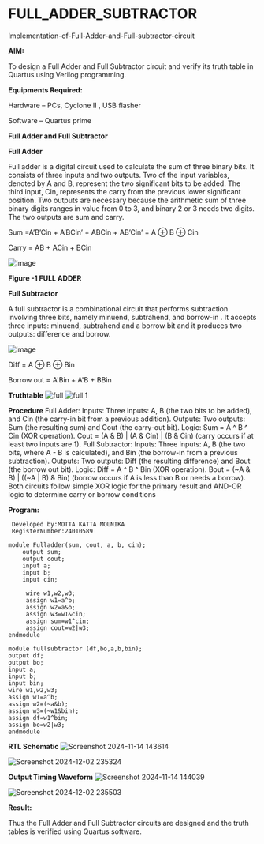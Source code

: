 # FULL_ADDER_SUBTRACTOR

Implementation-of-Full-Adder-and-Full-subtractor-circuit

**AIM:**

To design a Full Adder and Full Subtractor circuit and verify its truth table in Quartus using Verilog programming.

**Equipments Required:**

Hardware – PCs, Cyclone II , USB flasher

Software – Quartus prime

**Full Adder and Full Subtractor**

**Full Adder**

Full adder is a digital circuit used to calculate the sum of three binary bits. It consists of three inputs and two outputs. Two of the input variables, denoted by A and B, represent the two significant bits to be added. The third input, Cin, represents the carry from the previous lower significant position. Two outputs are necessary because the arithmetic sum of three binary digits ranges in value from 0 to 3, and binary 2 or 3 needs two digits. The two outputs are sum and carry.

Sum =A’B’Cin + A’BCin’ + ABCin + AB’Cin’ = A ⊕ B ⊕ Cin 

Carry = AB + ACin + BCin

![image](https://github.com/naavaneetha/FULL_ADDER_SUBTRACTOR/assets/154305477/0f30ba51-5ffb-4198-845f-18e054f675e7)

**Figure -1 FULL ADDER**

**Full Subtractor**

A full subtractor is a combinational circuit that performs subtraction involving three bits, namely minuend, subtrahend, and borrow-in . It accepts three inputs: minuend, subtrahend and a borrow bit and it produces two outputs: difference and borrow.

![image](https://github.com/naavaneetha/FULL_ADDER_SUBTRACTOR/assets/154305477/02b24f51-ab51-4304-9ad6-7b81ffc1ead5)

Diff = A ⊕ B ⊕ Bin 

Borrow out = A'Bin + A'B + BBin

**Truthtable**
![full ](https://github.com/user-attachments/assets/260fa120-65ff-40e0-a1fd-643f3392c97b)
![full 1](https://github.com/user-attachments/assets/5470c569-26fc-430b-b809-3d4485f8369f)

**Procedure**
Full Adder: Inputs: Three inputs: A, B (the two bits to be added), and Cin (the carry-in bit from a
 previous addition). Outputs: Two outputs: Sum (the resulting sum) and Cout (the carry-out bit).
 Logic: Sum = A ^ B ^ Cin (XOR operation). Cout = (A & B) | (A & Cin) | (B & Cin) (carry occurs if at
 least two inputs are 1).
 Full Subtractor: Inputs: Three inputs: A, B (the two bits, where A - B is calculated), and Bin (the
 borrow-in from a previous subtraction). Outputs: Two outputs: Diff (the resulting difference) and
 Bout (the borrow out bit). Logic: Diff = A ^ B ^ Bin (XOR operation). Bout = (~A & B) | ((~A | B) &
 Bin) (borrow occurs if A is less than B or needs a borrow). Both circuits follow simple XOR logic for
 the primary result and AND-OR logic to determine carry or borrow conditions

**Program:**
```
 Developed by:MOTTA KATTA MOUNIKA
 RegisterNumber:24010589
```
```
module Fulladder(sum, cout, a, b, cin);
    output sum;
    output cout;
    input a;
    input b;
    input cin;

	 wire w1,w2,w3;
	 assign w1=a^b;
	 assign w2=a&b;
	 assign w3=w1&cin;
	 assign sum=w1^cin;
	 assign cout=w2|w3;
endmodule
```
```
module fullsubtractor (df,bo,a,b,bin);
output df;
output bo;
input a;
input b;
input bin;
wire w1,w2,w3;
assign w1=a^b;
assign w2=(~a&b);
assign w3=(~w1&bin);
assign df=w1^bin;
assign bo=w2|w3;
endmodule
```

**RTL Schematic**
![Screenshot 2024-11-14 143614](https://github.com/user-attachments/assets/ca5c9373-40f9-4e8d-ad40-f0c0a6e084a3)

![Screenshot 2024-12-02 235324](https://github.com/user-attachments/assets/d8ccf03a-70cb-4952-a9fc-eac0b5117c2e)


**Output Timing Waveform**
![Screenshot 2024-11-14 144039](https://github.com/user-attachments/assets/49b0f849-7396-4241-b02b-6fb3f1b19174)

![Screenshot 2024-12-02 235503](https://github.com/user-attachments/assets/2e505b16-8e29-4fb8-958d-a805b897ad26)


**Result:**

Thus the Full Adder and Full Subtractor circuits are designed and the truth tables is verified using Quartus software.



